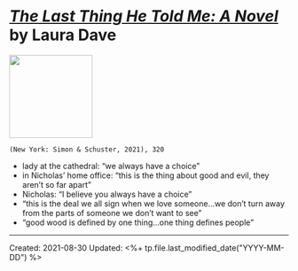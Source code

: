 
# [*The Last Thing He Told Me: A Novel*](https://www.amazon.com/Last-Thing-He-Told-Me/dp/1501171348) by Laura Dave

<img src="https://m.media-amazon.com/images/I/81BdMSuI5ZS._AC_UY436_FMwebp_QL65_.jpg" width=150>

`(New York: Simon & Schuster, 2021), 320`

- lady at the cathedral: “we always have a choice”  
- in Nicholas’ home office: “this is the thing about good and evil, they aren’t so far apart”  
- Nicholas: “I believe you always have a choice”  
- “this is the deal we all sign when we love someone…we don’t turn away from the parts of someone we don’t want to see”  
- “good wood is defined by one thing…one thing defines people”  


----
Created: 2021-08-30
Updated: <%+ tp.file.last_modified_date("YYYY-MM-DD") %>


